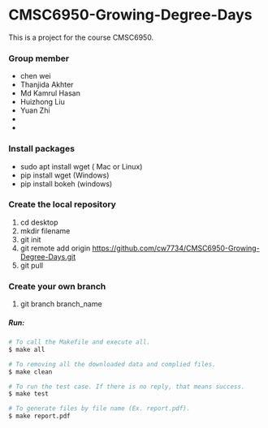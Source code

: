 # CMSC6950-Growing-Degree-Days

This is a project for the course CMSC6950.

### Group member
*  chen wei
* Thanjida Akhter
* Md Kamrul Hasan
* Huizhong Liu
* Yuan Zhi
*
*


### Install packages
* sudo apt install wget ( Mac or Linux)
* pip install wget (Windows)
* pip install bokeh (windows)

### Create the local repository
1. cd desktop
2. mkdir filename
3. git init
4. git remote add origin https://github.com/cw7734/CMSC6950-Growing-Degree-Days.git
5. git pull

### Create your own branch
1. git branch branch_name



##### Run:

```bash
# To call the Makefile and execute all.
$ make all

# To removing all the downloaded data and complied files.
$ make clean

# To run the test case. If there is no reply, that means success.  
$ make test

# To generate files by file name (Ex. report.pdf). 
$ make report.pdf

```







